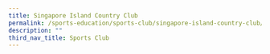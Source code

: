 ```yaml
---
title: Singapore Island Country Club
permalink: /sports-education/sports-club/singapore-island-country-club/
description: ""
third_nav_title: Sports Club
---
```

